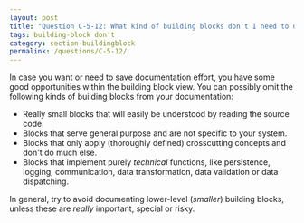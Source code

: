 ```yaml
---
layout: post
title: "Question C-5-12: What kind of building blocks don't I need to document or specify?"
tags: building-block don't
category: section-buildingblock
permalink: /questions/C-5-12/
---
```


In case you want or need to save documentation effort, you have some good opportunities within the building block view. You can possibly omit the following kinds of building blocks from your documentation:

* Really small blocks that will easily be understood by reading the source code.
* Blocks that serve general purpose and are not specific to your system.
* Blocks that only apply (thoroughly defined) crosscutting concepts and don't do much else.
* Blocks that implement purely _technical_ functions, like persistence, logging, communication, data transformation, data validation or data dispatching.

In general, try to avoid documenting lower-level (_smaller_) building blocks,
unless these are _really_ important, special or risky.
